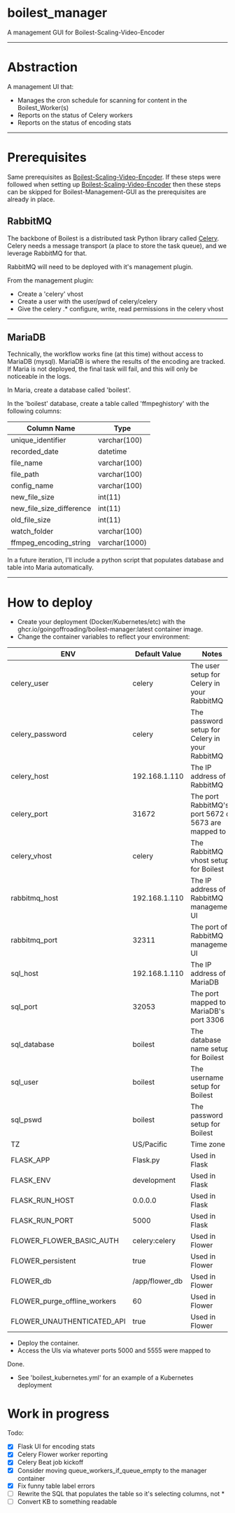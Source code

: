 # boilest_manager
A management GUI for Boilest-Scaling-Video-Encoder 

---
# Abstraction

A management UI that:

- Manages the cron schedule for scanning for content in the Boilest_Worker(s)
- Reports on the status of Celery workers
- Reports on the status of encoding stats

---
# Prerequisites  

Same prerequisites as [Boilest-Scaling-Video-Encoder](https://github.com/GoingOffRoading/Boilest-Scaling-Video-Encoder).  If these steps were followed when setting up [Boilest-Scaling-Video-Encoder](https://github.com/GoingOffRoading/Boilest-Scaling-Video-Encoder) then these steps can be skipped for Boilest-Management-GUI as the prerequisites are already in place.

## RabbitMQ

The backbone of Boilest is a distributed task Python library called [Celery](https://docs.celeryq.dev/en/stable/getting-started/introduction.html). Celery needs a message transport (a place to store the task queue), and we leverage RabbitMQ for that.

RabbitMQ will need to be deployed with it's management plugin.

From the management plugin:

- Create a 'celery' vhost
- Create a user with the user/pwd of celery/celery
- Give the celery .* configure, write, read permissions in the celery vhost

---
## MariaDB

Technically, the workflow works fine (at this time) without access to MariaDB (mysql).  MariaDB is where the results of the encoding are tracked.  If Maria is not deployed, the final task will fail, and this will only be noticeable in the logs.

In Maria, create a database called 'boilest'.

In the 'boilest' database, create a table called 'ffmpeghistory' with the following columns:

| Column Name              | Type                            |
|--------------------------|---------------------------------|
| unique_identifier        | varchar(100)                    |
| recorded_date            | datetime                        |
| file_name                | varchar(100)                    |
| file_path                | varchar(100)                    |
| config_name              | varchar(100)                    |
| new_file_size            | int(11)                         |
| new_file_size_difference | int(11)                         |
| old_file_size            | int(11)                         |
| watch_folder             | varchar(100)                    |
| ffmpeg_encoding_string   | varchar(1000)                   |

In a future iteration, I'll include a python script that populates database and table into Maria automatically.

---
# How to deploy

- Create your deployment (Docker/Kubernetes/etc) with the ghcr.io/goingoffroading/boilest-manager:latest container image.
- Change the container variables to reflect your environment:

| ENV                             | Default Value           | Notes                                               |
|---------------------------------|-------------------------|-----------------------------------------------------|
| celery_user                     | celery                  | The user setup for Celery in your RabbitMQ          |
| celery_password                 | celery                  | The password setup for Celery in your RabbitMQ      |
| celery_host                     | 192.168.1.110           | The IP address of RabbitMQ                          |
| celery_port                     | 31672                   | The port RabbitMQ's port 5672 or 5673 are mapped to |
| celery_vhost                    | celery                  | The RabbitMQ vhost setup for Boilest                |
| rabbitmq_host                   | 192.168.1.110           | The IP address of RabbitMQ management UI            |
| rabbitmq_port                   | 32311                   | The port of RabbitMQ management UI                  |
| sql_host                        | 192.168.1.110           | The IP address of MariaDB                           |
| sql_port                        | 32053                   | The port mapped to MariaDB's port 3306              |
| sql_database                    | boilest                 | The database name setup for Boilest                 |
| sql_user                        | boilest                 | The username setup for Boilest                      |
| sql_pswd                        | boilest                 | The password setup for Boilest                      |
| TZ                              | US/Pacific              | Time zone                                           |                   |
| FLASK_APP                       | Flask.py                | Used in Flask                                       |
| FLASK_ENV                       | development             | Used in Flask                                       |
| FLASK_RUN_HOST                  | 0.0.0.0                 | Used in Flask                                       |
| FLASK_RUN_PORT                  | 5000                    | Used in Flask                                       |
| FLOWER_FLOWER_BASIC_AUTH        | celery:celery           | Used in Flower                                      |
| FLOWER_persistent               | true                    | Used in Flower                                      |
| FLOWER_db                       | /app/flower_db          | Used in Flower                                      |
| FLOWER_purge_offline_workers    | 60                      | Used in Flower                                      |
| FLOWER_UNAUTHENTICATED_API      | true                    | Used in Flower                                      |

- Deploy the container.
- Access the UIs via whatever ports 5000 and 5555 were mapped to

Done.

- See 'boilest_kubernetes.yml' for an example of a Kubernetes deployment





# Work in progress


Todo:

- [x] Flask UI for encoding stats
- [x] Celery Flower worker reporting
- [x] Celery Beat job kickoff
- [x] Consider moving queue_workers_if_queue_empty to the manager container
- [x] Fix funny table label errors
- [ ] Rewrite the SQL that populates the table so it's selecting columns, not *
- [ ] Convert KB to something readable